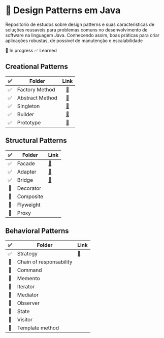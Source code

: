 # 🧩 Design Patterns em Java

Repositorio de estudos sobre design patterns e suas caracteristicas de soluções reusaveis para problemas comuns no desenvolvimento de software na linguagem Java. Conhecendo assim, boas práticas para criar aplicações robustas, de possivel de manutenção e escalabilidade

🔄️ In progress
✅ Learned

## Creational Patterns

✅  | Folder          | Link   |
:--: | ----------------|:-------:|
✅  | Factory Method  | [🔗](./src/creational_patterns/factory_method)
✅  | Abstract Method | [🔗](./src/creational_patterns/abstract_factory)
✅  | Singleton       | [🔗](./src/creational_patterns/singleton)
✅  | Builder         | [🔗](./src/creational_patterns/builder)
✅  | Prototype       | [🔗](./src/creational_patterns/prototype)

## Structural Patterns


✅  | Folder          | Link |
:--: | ----------------| -----|
✅  | Facade          | [🔗](./src/structural_patterns/facade)
✅  | Adapter         | [🔗](./src/structural_patterns/adapter)
✅  | Bridge          | [🔗](./src/structural_patterns/bridge)
🔄️  | Decorator       |
🔄️  | Composite       |
🔄️  | Flyweight       |
🔄️  | Proxy           |

## Behavioral Patterns


✅  | Folder                  | Link |
:--: |-------------------------|------|
✅  | Strategy                | [🔗](./src/behavioral_patterns/strategy)
🔄️  | Chain of responsability |
🔄️  | Command                 |
🔄️  | Memento                 |
🔄️  | Iterator                |
🔄️  | Mediator                |
🔄️  | Observer                |
🔄️  | State                   |
🔄️  | Visitor                 |
🔄️  | Template method         |
